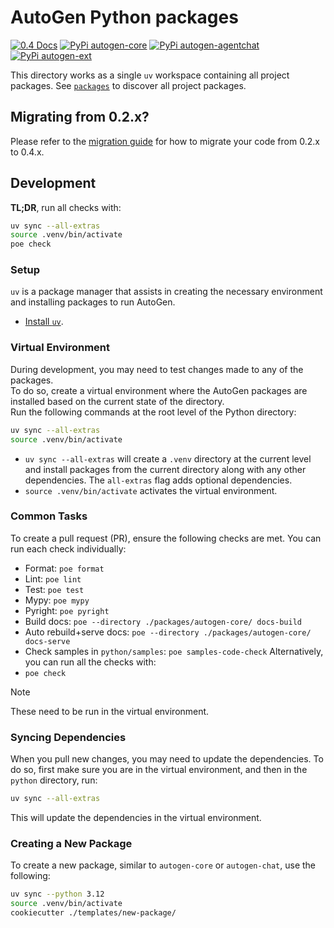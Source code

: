 # AutoGen Python packages

[![0.4 Docs](https://img.shields.io/badge/Docs-0.4-blue)](https://microsoft.github.io/autogen/dev/)
[![PyPi autogen-core](https://img.shields.io/badge/PyPi-autogen--core-blue?logo=pypi)](https://pypi.org/project/autogen-core/) [![PyPi autogen-agentchat](https://img.shields.io/badge/PyPi-autogen--agentchat-blue?logo=pypi)](https://pypi.org/project/autogen-agentchat/) [![PyPi autogen-ext](https://img.shields.io/badge/PyPi-autogen--ext-blue?logo=pypi)](https://pypi.org/project/autogen-ext/)

This directory works as a single `uv` workspace containing all project packages. See [`packages`](./packages/) to discover all project packages.

## Migrating from 0.2.x?

Please refer to the [migration guide](./migration_guide.md) for how to migrate your code from 0.2.x to 0.4.x.

## Development

**TL;DR**, run all checks with:

```sh
uv sync --all-extras
source .venv/bin/activate
poe check
```

### Setup

`uv` is a package manager that assists in creating the necessary environment and installing packages to run AutoGen.

- [Install `uv`](https://docs.astral.sh/uv/getting-started/installation/).

### Virtual Environment

During development, you may need to test changes made to any of the packages.\
To do so, create a virtual environment where the AutoGen packages are installed based on the current state of the directory.\
Run the following commands at the root level of the Python directory:

```sh
uv sync --all-extras
source .venv/bin/activate
```

- `uv sync --all-extras` will create a `.venv` directory at the current level and install packages from the current directory along with any other dependencies. The `all-extras` flag adds optional dependencies.
- `source .venv/bin/activate` activates the virtual environment.

### Common Tasks

To create a pull request (PR), ensure the following checks are met. You can run each check individually:

- Format: `poe format`
- Lint: `poe lint`
- Test: `poe test`
- Mypy: `poe mypy`
- Pyright: `poe pyright`
- Build docs: `poe --directory ./packages/autogen-core/ docs-build`
- Auto rebuild+serve docs: `poe --directory ./packages/autogen-core/ docs-serve`
- Check samples in `python/samples`: `poe samples-code-check`
Alternatively, you can run all the checks with:
- `poe check`

> [!NOTE]
> These need to be run in the virtual environment.

### Syncing Dependencies

When you pull new changes, you may need to update the dependencies.
To do so, first make sure you are in the virtual environment, and then in the `python` directory, run:

```sh
uv sync --all-extras
```

This will update the dependencies in the virtual environment.

### Creating a New Package

To create a new package, similar to `autogen-core` or `autogen-chat`, use the following:

```sh
uv sync --python 3.12
source .venv/bin/activate
cookiecutter ./templates/new-package/
```
